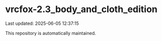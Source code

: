 # vrcfox-2.3_body_and_cloth_edition

Last updated: 2025-06-05 12:37:15

This repository is automatically maintained.
